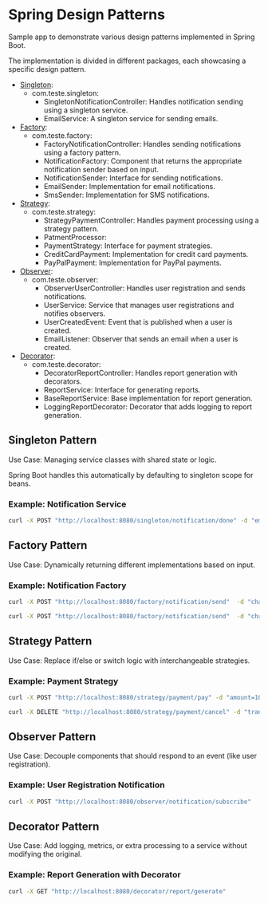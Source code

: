 # Spring Design Patterns

Sample app to demonstrate various design patterns implemented in Spring Boot.

The implementation is divided in different packages, each showcasing a specific design pattern.

- [Singleton](#singleton-pattern):
  - com.teste.singleton:
    - SingletonNotificationController: Handles notification sending using a singleton service.
    - EmailService: A singleton service for sending emails.
- [Factory](#factory-pattern):
  - com.teste.factory:
    - FactoryNotificationController: Handles sending notifications using a factory pattern.
    - NotificationFactory: Component that returns the appropriate notification sender based on input.
    - NotificationSender: Interface for sending notifications.
    - EmailSender: Implementation for email notifications.
    - SmsSender: Implementation for SMS notifications.
- [Strategy](#strategy-pattern):
  - com.teste.strategy:
    - StrategyPaymentController: Handles payment processing using a strategy pattern.
    - PatmentProcessor: 
    - PaymentStrategy: Interface for payment strategies.
    - CreditCardPayment: Implementation for credit card payments.
    - PayPalPayment: Implementation for PayPal payments.
- [Observer](#observer-pattern):
  - com.teste.observer:
    - ObserverUserController: Handles user registration and sends notifications.
    - UserService: Service that manages user registrations and notifies observers.
    - UserCreatedEvent: Event that is published when a user is created.
    - EmailListener: Observer that sends an email when a user is created.
- [Decorator](#decorator-pattern):
  - com.teste.decorator:
    - DecoratorReportController: Handles report generation with decorators.
    - ReportService: Interface for generating reports.
    - BaseReportService: Base implementation for report generation.
    - LoggingReportDecorator: Decorator that adds logging to report generation.

## Singleton Pattern

Use Case: Managing service classes with shared state or logic.

Spring Boot handles this automatically by defaulting to singleton scope for beans.

### Example: Notification Service

```bash
curl -X POST "http://localhost:8080/singleton/notification/done" -d "email=to@mail.com"
```

## Factory Pattern

Use Case: Dynamically returning different implementations based on input.

### Example: Notification Factory

```bash
curl -X POST "http://localhost:8080/factory/notification/send"  -d "channel=sms" -d "to=+5555555555"
```

```bash
curl -X POST "http://localhost:8080/factory/notification/send"  -d "channel=email" -d "to=to@mail.com"
```

## Strategy Pattern

Use Case: Replace if/else or switch logic with interchangeable strategies.

### Example: Payment Strategy

```bash
curl -X POST "http://localhost:8080/strategy/payment/pay" -d "amount=100" -d "type=credit_card"
```

```bash
curl -X DELETE "http://localhost:8080/strategy/payment/cancel" -d "transactionId=b0c45f8d-8bdd-4687-b9d6-3f52327e429c" -d "method=creditCard"
```

## Observer Pattern

Use Case: Decouple components that should respond to an event (like user registration).

### Example: User Registration Notification

```bash
curl -X POST "http://localhost:8080/observer/notification/subscribe" 
```

## Decorator Pattern

Use Case: Add logging, metrics, or extra processing to a service without modifying the original.

### Example: Report Generation with Decorator

```bash
curl -X GET "http://localhost:8080/decorator/report/generate"
```